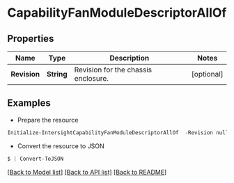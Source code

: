 # CapabilityFanModuleDescriptorAllOf
## Properties

Name | Type | Description | Notes
------------ | ------------- | ------------- | -------------
**Revision** | **String** | Revision for the chassis enclosure. | [optional] 

## Examples

- Prepare the resource
```powershell
Initialize-IntersightCapabilityFanModuleDescriptorAllOf  -Revision null
```

- Convert the resource to JSON
```powershell
$ | Convert-ToJSON
```

[[Back to Model list]](../README.md#documentation-for-models) [[Back to API list]](../README.md#documentation-for-api-endpoints) [[Back to README]](../README.md)

